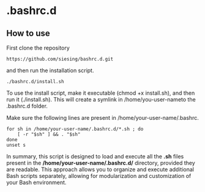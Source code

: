 # .bashrc.d

## How to use
First clone the repository
```console
https://github.com/siesing/bashrc.d.git
```
 and then run the installation script.
```console
./bashrc.d/install.sh
```
To use the install script, make it executable (chmod +x install.sh), and then run it (./install.sh).
This will create a symlink in /home/you-user-nameto the .bashrc.d folder.

Make sure the following lines are present in /home/your-user-name/.bashrc.
```console
for sh in /home/your-user-name/.bashrc.d/*.sh ; do
    [ -r "$sh" ] && . "$sh"
done
unset s
```
In summary, this script is designed to load and execute all the **.sh** files present in the **/home/your-user-name/.bashrc.d/** directory, provided they are readable. This approach allows you to organize and execute additional Bash scripts separately, allowing for modularization and customization of your Bash environment.
